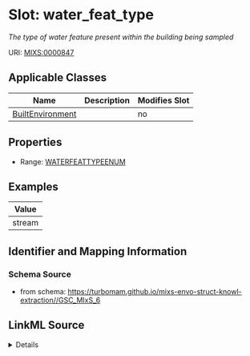 # Slot: water_feat_type


_The type of water feature present within the building being sampled_



URI: [MIXS:0000847](https://w3id.org/mixs/0000847)



<!-- no inheritance hierarchy -->




## Applicable Classes

| Name | Description | Modifies Slot |
| --- | --- | --- |
[BuiltEnvironment](BuiltEnvironment.md) |  |  no  |







## Properties

* Range: [WATERFEATTYPEENUM](WATERFEATTYPEENUM.md)






## Examples

| Value |
| --- |
| stream |

## Identifier and Mapping Information







### Schema Source


* from schema: https://turbomam.github.io/mixs-envo-struct-knowl-extraction//GSC_MIxS_6




## LinkML Source

<details>
```yaml
name: water_feat_type
description: The type of water feature present within the building being sampled
title: water feature type
notes:
- feature
- type
- water
examples:
- value: stream
from_schema: https://turbomam.github.io/mixs-envo-struct-knowl-extraction//GSC_MIxS_6
rank: 1000
slot_uri: MIXS:0000847
multivalued: false
alias: water_feat_type
domain_of:
- BuiltEnvironment
range: WATER_FEAT_TYPE_ENUM
required: false
recommended: false

```
</details>